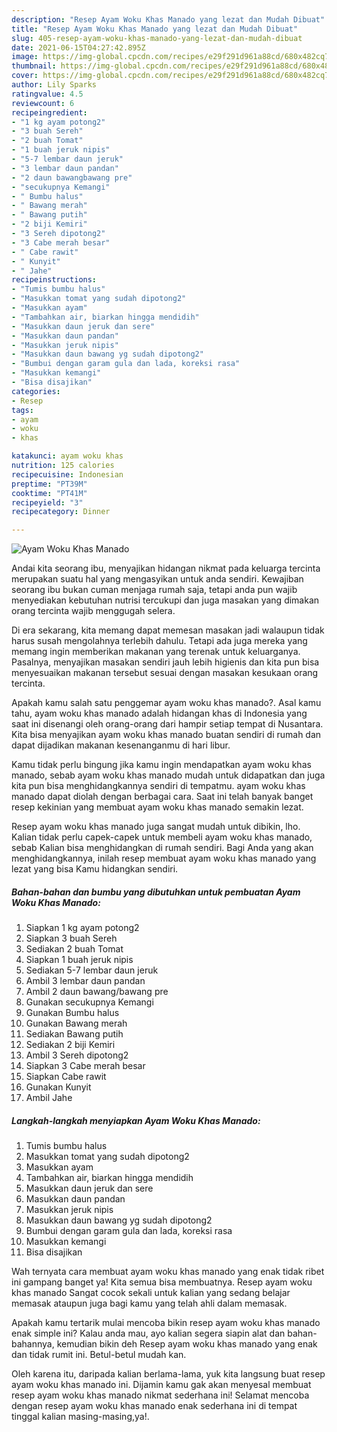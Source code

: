 ```yaml
---
description: "Resep Ayam Woku Khas Manado yang lezat dan Mudah Dibuat"
title: "Resep Ayam Woku Khas Manado yang lezat dan Mudah Dibuat"
slug: 405-resep-ayam-woku-khas-manado-yang-lezat-dan-mudah-dibuat
date: 2021-06-15T04:27:42.895Z
image: https://img-global.cpcdn.com/recipes/e29f291d961a88cd/680x482cq70/ayam-woku-khas-manado-foto-resep-utama.jpg
thumbnail: https://img-global.cpcdn.com/recipes/e29f291d961a88cd/680x482cq70/ayam-woku-khas-manado-foto-resep-utama.jpg
cover: https://img-global.cpcdn.com/recipes/e29f291d961a88cd/680x482cq70/ayam-woku-khas-manado-foto-resep-utama.jpg
author: Lily Sparks
ratingvalue: 4.5
reviewcount: 6
recipeingredient:
- "1 kg ayam potong2"
- "3 buah Sereh"
- "2 buah Tomat"
- "1 buah jeruk nipis"
- "5-7 lembar daun jeruk"
- "3 lembar daun pandan"
- "2 daun bawangbawang pre"
- "secukupnya Kemangi"
- " Bumbu halus"
- " Bawang merah"
- " Bawang putih"
- "2 biji Kemiri"
- "3 Sereh dipotong2"
- "3 Cabe merah besar"
- " Cabe rawit"
- " Kunyit"
- " Jahe"
recipeinstructions:
- "Tumis bumbu halus"
- "Masukkan tomat yang sudah dipotong2"
- "Masukkan ayam"
- "Tambahkan air, biarkan hingga mendidih"
- "Masukkan daun jeruk dan sere"
- "Masukkan daun pandan"
- "Masukkan jeruk nipis"
- "Masukkan daun bawang yg sudah dipotong2"
- "Bumbui dengan garam gula dan lada, koreksi rasa"
- "Masukkan kemangi"
- "Bisa disajikan"
categories:
- Resep
tags:
- ayam
- woku
- khas

katakunci: ayam woku khas 
nutrition: 125 calories
recipecuisine: Indonesian
preptime: "PT39M"
cooktime: "PT41M"
recipeyield: "3"
recipecategory: Dinner

---
```



![Ayam Woku Khas Manado](https://img-global.cpcdn.com/recipes/e29f291d961a88cd/680x482cq70/ayam-woku-khas-manado-foto-resep-utama.jpg)

Andai kita seorang ibu, menyajikan hidangan nikmat pada keluarga tercinta merupakan suatu hal yang mengasyikan untuk anda sendiri. Kewajiban seorang ibu bukan cuman menjaga rumah saja, tetapi anda pun wajib menyediakan kebutuhan nutrisi tercukupi dan juga masakan yang dimakan orang tercinta wajib menggugah selera.

Di era  sekarang, kita memang dapat memesan masakan jadi walaupun tidak harus susah mengolahnya terlebih dahulu. Tetapi ada juga mereka yang memang ingin memberikan makanan yang terenak untuk keluarganya. Pasalnya, menyajikan masakan sendiri jauh lebih higienis dan kita pun bisa menyesuaikan makanan tersebut sesuai dengan masakan kesukaan orang tercinta. 



Apakah kamu salah satu penggemar ayam woku khas manado?. Asal kamu tahu, ayam woku khas manado adalah hidangan khas di Indonesia yang saat ini disenangi oleh orang-orang dari hampir setiap tempat di Nusantara. Kita bisa menyajikan ayam woku khas manado buatan sendiri di rumah dan dapat dijadikan makanan kesenanganmu di hari libur.

Kamu tidak perlu bingung jika kamu ingin mendapatkan ayam woku khas manado, sebab ayam woku khas manado mudah untuk didapatkan dan juga kita pun bisa menghidangkannya sendiri di tempatmu. ayam woku khas manado dapat diolah dengan berbagai cara. Saat ini telah banyak banget resep kekinian yang membuat ayam woku khas manado semakin lezat.

Resep ayam woku khas manado juga sangat mudah untuk dibikin, lho. Kalian tidak perlu capek-capek untuk membeli ayam woku khas manado, sebab Kalian bisa menghidangkan di rumah sendiri. Bagi Anda yang akan menghidangkannya, inilah resep membuat ayam woku khas manado yang lezat yang bisa Kamu hidangkan sendiri.

<!--inarticleads1-->

##### Bahan-bahan dan bumbu yang dibutuhkan untuk pembuatan Ayam Woku Khas Manado:

1. Siapkan 1 kg ayam potong2
1. Siapkan 3 buah Sereh
1. Sediakan 2 buah Tomat
1. Siapkan 1 buah jeruk nipis
1. Sediakan 5-7 lembar daun jeruk
1. Ambil 3 lembar daun pandan
1. Ambil 2 daun bawang/bawang pre
1. Gunakan secukupnya Kemangi
1. Gunakan  Bumbu halus
1. Gunakan  Bawang merah
1. Sediakan  Bawang putih
1. Sediakan 2 biji Kemiri
1. Ambil 3 Sereh dipotong2
1. Siapkan 3 Cabe merah besar
1. Siapkan  Cabe rawit
1. Gunakan  Kunyit
1. Ambil  Jahe




<!--inarticleads2-->

##### Langkah-langkah menyiapkan Ayam Woku Khas Manado:

1. Tumis bumbu halus
1. Masukkan tomat yang sudah dipotong2
1. Masukkan ayam
1. Tambahkan air, biarkan hingga mendidih
1. Masukkan daun jeruk dan sere
1. Masukkan daun pandan
1. Masukkan jeruk nipis
1. Masukkan daun bawang yg sudah dipotong2
1. Bumbui dengan garam gula dan lada, koreksi rasa
1. Masukkan kemangi
1. Bisa disajikan




Wah ternyata cara membuat ayam woku khas manado yang enak tidak ribet ini gampang banget ya! Kita semua bisa membuatnya. Resep ayam woku khas manado Sangat cocok sekali untuk kalian yang sedang belajar memasak ataupun juga bagi kamu yang telah ahli dalam memasak.

Apakah kamu tertarik mulai mencoba bikin resep ayam woku khas manado enak simple ini? Kalau anda mau, ayo kalian segera siapin alat dan bahan-bahannya, kemudian bikin deh Resep ayam woku khas manado yang enak dan tidak rumit ini. Betul-betul mudah kan. 

Oleh karena itu, daripada kalian berlama-lama, yuk kita langsung buat resep ayam woku khas manado ini. Dijamin kamu gak akan menyesal membuat resep ayam woku khas manado nikmat sederhana ini! Selamat mencoba dengan resep ayam woku khas manado enak sederhana ini di tempat tinggal kalian masing-masing,ya!.

